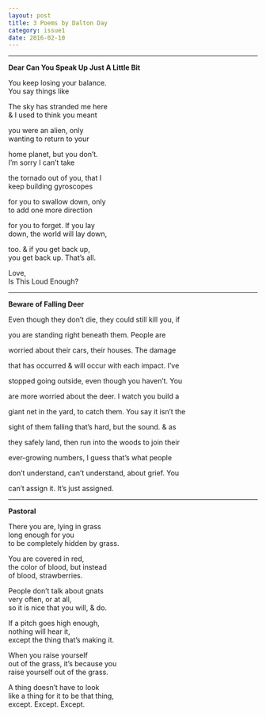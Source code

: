 ```yaml
---
layout: post
title: 3 Poems by Dalton Day
category: issue1
date: 2016-02-10
---
```


___

**Dear Can You Speak Up Just A Little Bit**

You keep losing your balance.<br>
You say things like

The sky has stranded me here<br>
& I used to think you meant

you were an alien, only<br>
wanting to return to your 

home planet, but you don’t.<br>
I’m sorry I can’t take

the tornado out of you, that I<br>
keep building gyroscopes

for you to swallow down, only<br>
to add one more direction 

for you to forget. If you lay<br>
down, the world will lay down,

too. & if you get back up,<br>
you get back up. That’s all.

Love,<br>
Is This Loud Enough?

___

**Beware of Falling Deer**

<style>
p {
	max-width: 500px;
    text-align: justify;
}
</style>

<p>Even though they don’t die, they could still kill you, if 

you are standing right beneath them. People are 

worried about their cars, their houses. The damage 

that has occurred &amp; will occur with each impact. I’ve 

stopped going outside, even though you haven’t. You 

are more worried about the deer. I watch you build a 

giant net in the yard, to catch them. You say it isn’t the 

sight of them falling that’s hard, but the sound. &amp; as 

they safely land, then run into the woods to join their 

ever-growing numbers, I guess that’s what people 

don’t understand, can’t understand, about grief. You 

can’t assign it. It’s just assigned.</p>

___

**Pastoral**

There you are, lying in grass<br>
long enough for you<br>
to be completely hidden by grass. 

You are covered in red,<br>
the color of blood, but instead<br>
of blood, strawberries.

People don’t talk about gnats<br>
very often, or at all,<br>
so it is nice that you will, &amp; do.

If a pitch goes high enough, <br>
nothing will hear it, <br>
except the thing that’s making it.

When you raise yourself <br>
out of the grass, it’s because you<br>
raise yourself out of the grass.

A thing doesn’t have to look<br>
like a thing for it to be that thing, <br>
except. Except. Except.

